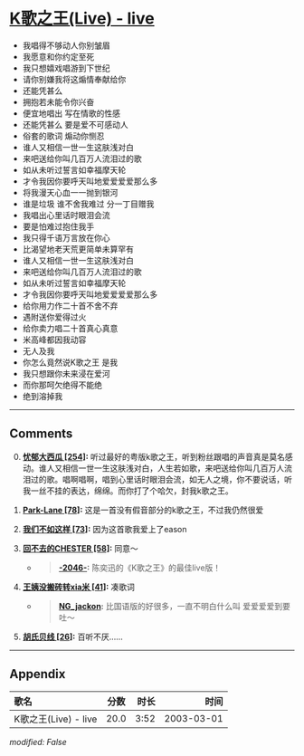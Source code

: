 # [K歌之王(Live) - live](https://music.163.com/song?id=66914)

* 我唱得不够动人你别皱眉
* 我愿意和你约定至死
* 我只想嬉戏唱游到下世纪
* 请你别嫌我将这煽情奉献给你
* 还能凭甚么
* 拥抱若未能令你兴奋
* 便宜地唱出 写在情歌的性感
* 还能凭甚么 要是爱不可感动人
* 俗套的歌词 煽动你恻忍
* 谁人又相信一世一生这肤浅对白
* 来吧送给你叫几百万人流泪过的歌
* 如从未听过誓言如幸福摩天轮
* 才令我因你要呼天叫地爱爱爱爱那么多
* 将我漫天心血一一抛到银河
* 谁是垃圾 谁不舍我难过 分一丁目赠我
* 我唱出心里话时眼泪会流
* 要是怕难过抱住我手
* 我只得千语万言放在你心
* 比渴望地老天荒更简单未算罕有
* 谁人又相信一世一生这肤浅对白
* 来吧送给你叫几百万人流泪过的歌
* 如从未听过誓言如幸福摩天轮
* 才令我因你要呼天叫地爱爱爱爱那么多
* 给你用力作二十首不舍不弃
* 遇附送你爱得过火
* 给你卖力唱二十首真心真意
* 米高峰都因我动容
* 无人及我
* 你怎么竟然说K歌之王 是我
* 我只想跟你未来浸在爱河
* 而你那呵欠绝得不能绝
* 绝到溶掉我


---

## Comments
0. **[忧郁大西瓜 \[254\]](https://music.163.com/#/user/home?id=42702133):** 听过最好的粤版k歌之王，听到粉丝跟唱的声音真是莫名感动。谁人又相信一世一生这肤浅对白，人生若如歌，来吧送给你叫几百万人流泪过的歌。唱啊唱啊，唱到心里话时眼泪会流，如无人之境，你不要说话，听我一丝不挂的表达，绵绵。而你打了个哈欠，封我k歌之王。

1. **[Park-Lane \[78\]](https://music.163.com/#/user/home?id=80160848):** 这是一首没有假音部分的k歌之王，不过我仍然很爱

2. **[我们不如这样 \[73\]](https://music.163.com/#/user/home?id=19450805):** 因为这首歌我爱上了eason

3. **[回不去的CHESTER \[58\]](https://music.163.com/#/user/home?id=1172434):** 同意～
	* > **[-2046-](https://music.163.com/#/user/home?id=1667275):** 陈奕迅的《K歌之王》的最佳live版！

4. **[王姨没搬砖转xia米 \[41\]](https://music.163.com/#/user/home?id=40126379):** 凑歌词
	* > **[NG_jackon](https://music.163.com/#/user/home?id=7163862):** 比国语版的好很多，一直不明白什么叫 爱爱爱爱到要吐～

5. **[胡氏贝线 \[26\]](https://music.163.com/#/user/home?id=1332762):** 百听不厌……



---

## Appendix

|歌名|分数|时长|时间|
|:---|:---:|---:|---:|
|K歌之王(Live) - live|20.0|3:52|2003-03-01

*modified: False*